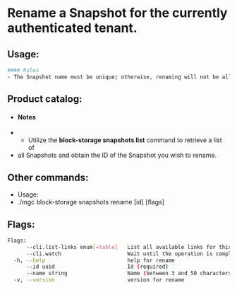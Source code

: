 # Rename a Snapshot for the currently authenticated tenant.

## Usage:
```bash
#### Rules
- The Snapshot name must be unique; otherwise, renaming will not be allowed.
```

## Product catalog:
- #### Notes
- - Utilize the **block-storage snapshots list** command to retrieve a list of
- all Snapshots and obtain the ID of the Snapshot you wish to rename.

## Other commands:
- Usage:
- ./mgc block-storage snapshots rename [id] [flags]

## Flags:
```bash
Flags:
      --cli.list-links enum[=table]   List all available links for this command (one of "json", "table" or "yaml")
      --cli.watch                     Wait until the operation is completed by calling the 'get' link and waiting until termination. Akin to '! get -w'
  -h, --help                          help for rename
      --id uuid                       Id (required)
      --name string                   Name (between 3 and 50 characters) (required)
  -v, --version                       version for rename
```

